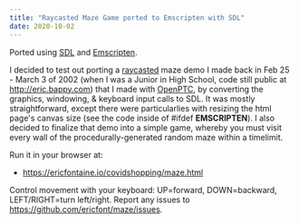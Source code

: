 ```yaml
---
title: "Raycasted Maze Game ported to Emscripten with SDL"
date: 2020-10-02
---
```


Ported using [SDL](https://www.libsdl.org) and [Emscripten](https://emscripten.org).

I decided to test out porting a [raycasted](https://en.wikipedia.org/wiki/Ray_casting) maze demo I made back in Feb 25 - March 3 of 2002 (when I was a Junior in High School, code still public at <http://eric.bappy.com>) that I made with [OpenPTC](https://sourceforge.net/p/openptc/wiki/Home/), by converting the graphics, windowing, & keyboard input calls to SDL. It was mostly straightforward, except there were particularlies with resizing the html page's canvas size (see the code inside of #ifdef __EMSCRIPTEN__). I also decided to finalize that demo into a simple game, whereby you must visit every wall of the procedurally-generated random maze within a timelimit.

Run it in your browser at:

* <https://ericfontaine.io/covidshopping/maze.html>

Control movement with your keyboard: UP=forward, DOWN=backward, LEFT/RIGHT=turn left/right.
Report any issues to <https://github.com/ericfont/maze/issues>.
